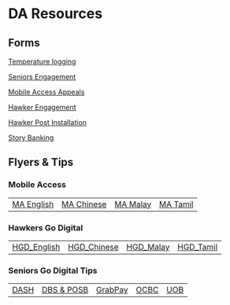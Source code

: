 <H1>DA Resources</H1>

<H2>Forms</H2>

<body>

<a href="https://form.gov.sg/#!/5ed511c339b707001104ebc0" target="_blank" >Temperature logging</a>

<a href="https://eservice.imda.gov.sg/SDOEngage/homepage" target="_blank" >Seniors Engagement</a>

<a href="https://go.gov.sg/ma-appeal" target="_blank" >Mobile Access Appeals</a>

<a href="http://go.gov.sg/hawkergodigital" target="_blank" >Hawker Engagement</a>

<a href="https://form.gov.sg/#!/5ef8bf36d05786001138d5ce" target="_blank" >Hawker Post Installation</a>

<a href="https://form.gov.sg/#!/5f3f2a4573437300119fa100" target="_blank" >Story Banking</a>


<H2>Flyers & Tips</H2>

<!a href = "https://drive.google.com/drive/folders/1svjDhQgUStXV5HHU3NV-yLV_5uCZSxIH?usp=sharing" Google Drive /a>
  
<H3>Mobile Access</H3>

<table>
  <td><a href="https://go.gov.sg/mobileaccess-eng">MA English</a></td>
  <td><a href="https://go.gov.sg/mobileaccess-ch">MA Chinese</a></td>
  <td><a href="https://go.gov.sg/mobileaccess-ml">MA Malay</a></td>
  <td><a href="https://go.gov.sg/mobileaccess-tl">MA Tamil</a></td>
 </table>

<H3>Hawkers Go Digital</H3>

<table>
  <td><a href="/IMDA-004-T20E_Hawker_flyer_English.jpg">HGD_English</a></td>
  <td><a href="/IMDA-004-T20E_Hawker_flyer_Chinese.jpg">HGD_Chinese</a></td>
  <td><a href="/IMDA-004-T20E_Hawker_flyer_Malay.jpg">HGD_Malay</a></td>
  <td><a href="/IMDA-004-T20E_Hawker_flyer_Tamil.jpg">HGD_Tamil</a></td>
 </table>
 
<H3>Seniors Go Digital Tips</H3>

<table>
  <tr>
    <td><a href="ePayments - DASH.pdf">DASH</a></td>
    <td><a href="ePayments - DBS and POSB.pdf">DBS & POSB</a></td>
    <td><a href="ePayments - GrabPay.pdf">GrabPay</a></td>
    <td><a href="ePayments - OCBC.pdf">OCBC</a></td>
    <td><a href="ePayments - UOB.pdf">UOB</a></td>
  </tr>  
 </table>

</body>
